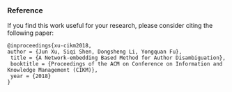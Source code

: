 ### Reference
If you find this work useful for your research, please consider citing the following paper:

	@inproceedings{xu-cikm2018,
	author = {Jun Xu, Siqi Shen, Dongsheng Li, Yongquan Fu},
	 title = {A Network-embedding Based Method for Author Disambiguation},
	 booktitle = {Proceedings of the ACM on Conference on Information and Knowledge Management (CIKM)},
	 year = {2018}
	}
